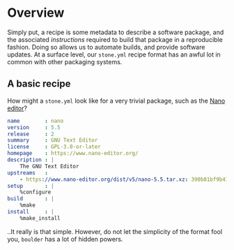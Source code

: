 # Overview

Simply put, a recipe is some metadata to describe a software package, and the associated *instructions* required to build that package in a reproducible fashion. Doing so allows us to automate builds, and provide software updates. At a surface level, our `stone.yml` recipe format
has an awful lot in common with other packaging systems.

## A basic recipe

How might a `stone.yml` look like for a very trivial package, such as the [Nano editor](https://nano-editor.org)?

```yaml
name        : nano
version     : 5.5
release     : 2
summary     : GNU Text Editor
license     : GPL-3.0-or-later
homepage    : https://www.nano-editor.org/
description : |
    The GNU Text Editor
upstreams   :
    - https://www.nano-editor.org/dist/v5/nano-5.5.tar.xz: 390b81bf9b41ff736db997aede4d1f60b4453fbd75a519a4ddb645f6fd687e4a
setup       : |
    %configure
build       : |
    %make
install     : |
    %make_install
```

..It really is that simple. However, do not let the simplicity of the format fool you, `boulder` has a lot of hidden powers.

